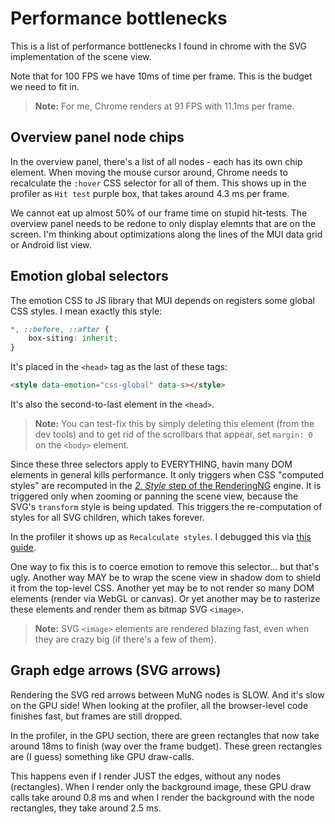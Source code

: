 # Performance bottlenecks

This is a list of performance bottlenecks I found in chrome with the SVG implementation of the scene view.

Note that for 100 FPS we have 10ms of time per frame. This is the budget we need to fit in.

> **Note:** For me, Chrome renders at 91 FPS with 11.1ms per frame.


## Overview panel node chips

In the overview panel, there's a list of all nodes - each has its own chip element. When moving the mouse cursor around, Chrome needs to recalculate the `:hover` CSS selector for all of them. This shows up in the profiler as `Hit test` purple box, that takes around 4.3 ms per frame.

We cannot eat up almost 50% of our frame time on stupid hit-tests. The overview panel needs to be redone to only display elemnts that are on the screen. I'm thinking about optimizations along the lines of the MUI data grid or Android list view.


## Emotion global selectors

The emotion CSS to JS library that MUI depends on registers some global CSS styles. I mean exactly this style:

```css
*, ::before, ::after {
    box-siting: inherit;
}
```

It's placed in the `<head>` tag as the last of these tags:

```html
<style data-emotion="css-global" data-s></style>
```

It's also the second-to-last element in the `<head>`.

> **Note:** You can test-fix this by simply deleting this element (from the dev tools) and to get rid of the scrollbars that appear, set `margin: 0` on the `<body>` element.

Since these three selectors apply to EVERYTHING, havin many DOM elements in general kills performance. It only triggers when CSS "computed styles" are recomputed in the [*2. Style* step of the RenderingNG](https://developer.chrome.com/docs/chromium/renderingng-architecture) engine. It is triggered only when zooming or panning the scene view, because the SVG's `transform` style is being updated. This triggers the re-computation of styles for all SVG children, which takes forever.

In the profiler it shows up as `Recalculate styles`. I debugged this via [this guide](https://developer.chrome.com/docs/devtools/performance/selector-stats).

One way to fix this is to coerce emotion to remove this selector... but that's ugly. Another way MAY be to wrap the scene view in shadow dom to shield it from the top-level CSS. Another yet may be to not render so many DOM elements (render via WebGL or canvas). Or yet another may be to rasterize these elements and render them as bitmap SVG `<image>`.

> **Note:** SVG `<image>` elements are rendered blazing fast, even when they are crazy big (if there's a few of them).


## Graph edge arrows (SVG arrows)

Rendering the SVG red arrows between MuNG nodes is SLOW. And it's slow on the GPU side! When looking at the profiler, all the browser-level code finishes fast, but frames are still dropped.

In the profiler, in the GPU section, there are green rectangles that now take around 18ms to finish (way over the frame budget). These green rectangles are (I guess) something like GPU draw-calls.

This happens even if I render JUST the edges, without any nodes (rectangles). When I render only the background image, these GPU draw calls take around 0.8 ms and when I render the background with the node rectangles, they take around 2.5 ms.
